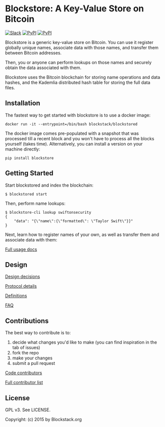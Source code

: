 # Blockstore: A Key-Value Store on Bitcoin

[![Slack](http://slack.blockstack.org/badge.svg)](http://slack.blockstack.org/)
[![PyPI](https://img.shields.io/pypi/v/blockstore.svg)](https://pypi.python.org/pypi/blockstore/)
[![PyPI](https://img.shields.io/pypi/dm/blockstore.svg)](https://pypi.python.org/pypi/blockstore/)

Blockstore is a generic key-value store on Bitcoin. You can use it register globally unique names, associate data with those names, and transfer them between Bitcoin addresses.

Then, you or anyone can perform lookups on those names and securely obtain the data associated with them.

Blockstore uses the Bitcoin blockchain for storing name operations and data hashes, and the Kademlia distributed hash table for storing the full data files.

## Installation

The fastest way to get started with blockstore is to use a docker image:

```
docker run -it --entrypoint=/bin/bash blockstack/blockstored
```

The docker image comes pre-populated with a snapshot that was processed till a recent block and you won't have to process all the blocks yourself (takes time). Alternatively, you can install a version on your machine directly:

```
pip install blockstore
```

## Getting Started

Start blockstored and index the blockchain:

```
$ blockstored start
```

Then, perform name lookups:

```
$ blockstore-cli lookup swiftonsecurity
{
    "data": "{\"name\":{\"formatted\": \"Taylor Swift\"}}"
}
```

Next, learn how to register names of your own, as well as transfer them and associate data with them:

[Full usage docs](../../wiki/Usage)

## Design

[Design decisions](../../wiki/Design-Decisions)

[Protocol details](../../wiki/Protocol-Details)

[Definitions](../../wiki/Definitions)

[FAQ](../../wiki/FAQ)

## Contributions

The best way to contribute is to:

1. decide what changes you'd like to make (you can find inspiration in the tab of issues)
1. fork the repo
1. make your changes
1. submit a pull request

[Code contributors](../../graphs/contributors)

[Full contributor list](../../wiki/Contributors)

## License

GPL v3. See LICENSE.

Copyright: (c) 2015 by Blockstack.org
